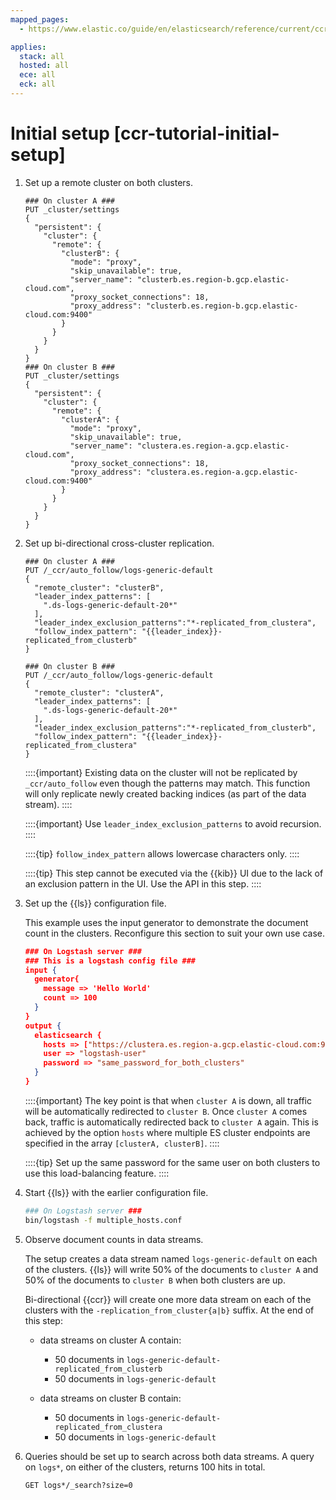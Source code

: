 ```yaml
---
mapped_pages:
  - https://www.elastic.co/guide/en/elasticsearch/reference/current/ccr-tutorial-initial-setup.html

applies:
  stack: all
  hosted: all
  ece: all
  eck: all
---
```


# Initial setup [ccr-tutorial-initial-setup]

1. Set up a remote cluster on both clusters.

    ```console
    ### On cluster A ###
    PUT _cluster/settings
    {
      "persistent": {
        "cluster": {
          "remote": {
            "clusterB": {
              "mode": "proxy",
              "skip_unavailable": true,
              "server_name": "clusterb.es.region-b.gcp.elastic-cloud.com",
              "proxy_socket_connections": 18,
              "proxy_address": "clusterb.es.region-b.gcp.elastic-cloud.com:9400"
            }
          }
        }
      }
    }
    ### On cluster B ###
    PUT _cluster/settings
    {
      "persistent": {
        "cluster": {
          "remote": {
            "clusterA": {
              "mode": "proxy",
              "skip_unavailable": true,
              "server_name": "clustera.es.region-a.gcp.elastic-cloud.com",
              "proxy_socket_connections": 18,
              "proxy_address": "clustera.es.region-a.gcp.elastic-cloud.com:9400"
            }
          }
        }
      }
    }
    ```

2. Set up bi-directional cross-cluster replication.

    ```console
    ### On cluster A ###
    PUT /_ccr/auto_follow/logs-generic-default
    {
      "remote_cluster": "clusterB",
      "leader_index_patterns": [
        ".ds-logs-generic-default-20*"
      ],
      "leader_index_exclusion_patterns":"*-replicated_from_clustera",
      "follow_index_pattern": "{{leader_index}}-replicated_from_clusterb"
    }

    ### On cluster B ###
    PUT /_ccr/auto_follow/logs-generic-default
    {
      "remote_cluster": "clusterA",
      "leader_index_patterns": [
        ".ds-logs-generic-default-20*"
      ],
      "leader_index_exclusion_patterns":"*-replicated_from_clusterb",
      "follow_index_pattern": "{{leader_index}}-replicated_from_clustera"
    }
    ```

    ::::{important}
    Existing data on the cluster will not be replicated by `_ccr/auto_follow` even though the patterns may match. This function will only replicate newly created backing indices (as part of the data stream).
    ::::


    ::::{important}
    Use `leader_index_exclusion_patterns` to avoid recursion.
    ::::


    ::::{tip}
    `follow_index_pattern` allows lowercase characters only.
    ::::


    ::::{tip}
    This step cannot be executed via the {{kib}} UI due to the lack of an exclusion pattern in the UI. Use the API in this step.
    ::::

3. Set up the {{ls}} configuration file.

    This example uses the input generator to demonstrate the document count in the clusters. Reconfigure this section to suit your own use case.

    ```json
    ### On Logstash server ###
    ### This is a logstash config file ###
    input {
      generator{
        message => 'Hello World'
        count => 100
      }
    }
    output {
      elasticsearch {
        hosts => ["https://clustera.es.region-a.gcp.elastic-cloud.com:9243","https://clusterb.es.region-b.gcp.elastic-cloud.com:9243"]
        user => "logstash-user"
        password => "same_password_for_both_clusters"
      }
    }
    ```

    ::::{important}
    The key point is that when `cluster A` is down, all traffic will be automatically redirected to `cluster B`. Once `cluster A` comes back, traffic is automatically redirected back to `cluster A` again. This is achieved by the option `hosts` where multiple ES cluster endpoints are specified in the array `[clusterA, clusterB]`.
    ::::


    ::::{tip}
    Set up the same password for the same user on both clusters to use this load-balancing feature.
    ::::

4. Start {{ls}} with the earlier configuration file.

    ```sh
    ### On Logstash server ###
    bin/logstash -f multiple_hosts.conf
    ```

5. Observe document counts in data streams.

    The setup creates a data stream named `logs-generic-default` on each of the clusters. {{ls}} will write 50% of the documents to `cluster A` and 50% of the documents to `cluster B` when both clusters are up.

    Bi-directional {{ccr}} will create one more data stream on each of the clusters with the `-replication_from_cluster{a|b}` suffix. At the end of this step:

    * data streams on cluster A contain:

        * 50 documents in `logs-generic-default-replicated_from_clusterb`
        * 50 documents in `logs-generic-default`

    * data streams on cluster B contain:

        * 50 documents in `logs-generic-default-replicated_from_clustera`
        * 50 documents in `logs-generic-default`

6. Queries should be set up to search across both data streams. A query on `logs*`, on either of the clusters, returns 100 hits in total.

    ```console
    GET logs*/_search?size=0
    ```
